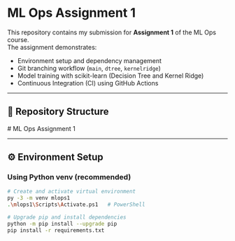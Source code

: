 # ML Ops Assignment 1

This repository contains my submission for **Assignment 1** of the ML Ops course.  
The assignment demonstrates:
- Environment setup and dependency management
- Git branching workflow (`main`, `dtree`, `kernelridge`)
- Model training with scikit-learn (Decision Tree and Kernel Ridge)
- Continuous Integration (CI) using GitHub Actions

---

## 📂 Repository Structure
﻿# ML Ops Assignment 1

---

## ⚙️ Environment Setup

### Using Python venv (recommended)
```bash
# Create and activate virtual environment
py -3 -m venv mlops1
.\mlops1\Scripts\Activate.ps1   # PowerShell

# Upgrade pip and install dependencies
python -m pip install --upgrade pip
pip install -r requirements.txt


